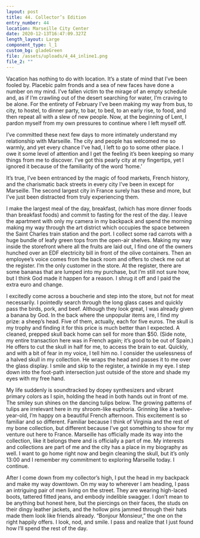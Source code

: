 ```yaml
---
layout: post
title: 44. Collector’s Edition
entry_number: 44
location: Marseille City Center
date: 2020-12-13T16:47:09.327Z
length_layout: Large
component_type: l_1
custom_bg: gladeGreen
file: /assets/uploads/4_44_inline1.png
file_2: ""
---
```

Vacation has nothing to do with location. It’s a state of mind that I’ve been fooled by. <a class="E44_I1">Placebic palm fronds and a sea of new faces have done a number on my mind.</a> I’ve fallen victim to the mirage of an empty schedule and, as if I’m crawling out of the desert searching for water, I’m craving to be alone. For the entirety of February I’ve been making my way from bus, to city, to hostel, to dinner party, to bar, to bed, to an early rise, to food, and then repeat all with a slew of new people. Now, at the beginning of Lent, I pardon myself from my own pressures to continue where I left myself off.

I’ve committed these next few days to more intimately understand my relationship with Marseille. The city and people has welcomed me so warmly, and yet every chance I’ve had, I left to go to some other place. I owe it some level of attention and I get the feeling it’s been keeping so many things from me to discover. I’ve got this pearly city at my fingertips, yet I ignored it because of the familiarity of the word ‘home.’

It’s true, I’ve been entranced by the magic of food markets, French history, and the charismatic back streets in every city I’ve been in except for Marseille. The second largest city in France surely has these and more, but I’ve just been distracted from truly experiencing them.

I make the largest meal of the day, breakfast, (which has more dinner foods than breakfast foods) and commit to fasting for the rest of the day. I leave the apartment with only my camera in my backpack and spend the morning making my way through the art district which occupies the space between the Saint Charles train station and the port. I collect some rad carrots with a huge bundle of leafy green tops from the open-air shelves. Making my way inside the storefront where all the fruits are laid out, I find one of the owners hunched over an EDF electricity bill in front of the olive containers. Then an employee’s voice comes from the back room and offers to check me out at the register. I’m the only customer in the store. At the register, there are some bananas that are lumped into my purchase, but I’m still not sure how, but I think God made it happen for a reason. I shrug it off and I paid the extra euro and change.

I excitedly come across a boucherie and step into the store, but not for meat necessarily. I pointedly search through the long glass cases and quickly pass the birds, pork, and beef. Although they look great, I was already given a banana by God. In the back where the unpopular items are, I find my prize: a sheep’s head. Five of them, actually, each for five euros. The skull is my trophy and finding it for this price is much better than I expected. A cleaned, prepped skull back home can sell for more than $50. (Side note, my entire transaction here was in French again; it’s good to be out of Spain.) He offers to cut the skull in half for me, to access the brain to eat. Quickly, and with a bit of fear in my voice, I tell him no. I consider the uselessness of a halved skull in my collection. He wraps the head and passes it to me over the glass display. I smile and skip to the register, a twinkle in my eye. I step down into the foot-path intersection just outside of the store and shade my eyes with my free hand.

My life suddenly is soundtracked by dopey synthesizers and vibrant primary colors as I spin, holding the head in both hands out in front of me. The smiley sun shines on the dancing tulips below. The growing patterns of tulips are irrelevant here in my shroom-like euphoria. Grinning like a twelve-year-old, I’m happy on a beautiful French afternoon. This excitement is so familiar and so different. Familiar because I think of Virginia and the rest of my bone collection, but different because I’ve got something to show for my venture out here to France. Marseille has officially made its way into the collection, like it belongs there and is officially a part of me. My interests and collections are part of me and the city has a place in my biography as well. I want to go home right now and begin cleaning the skull, but it’s only 13:00 and I remember my commitment to exploring Marseille today. I continue.

After I come down from my collector’s high, I put the head in my backpack and make my way downtown. On my way to wherever I am heading, I pass an intriguing pair of men living on the street. They are wearing high-laced boots, tattered fitted jeans, and embody indelible swagger. I don’t mean to be anything but honest here, but the piercings on their faces, the studs on their dingy leather jackets, and the hollow pins jammed through their hats made them look like friends already. “Bonjour Monsieur,” the one on the right happily offers. I look, nod, and smile. I pass and realize that I just found how I’ll spend the rest of the day.